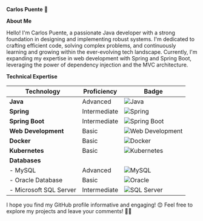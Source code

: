**Carlos Puente** 👋

**About Me**

Hello! I'm Carlos Puente, a passionate Java developer with a strong foundation in designing and implementing robust systems. I'm dedicated to crafting efficient code, solving complex problems, and continuously learning and growing within the ever-evolving tech landscape. Currently, I'm expanding my expertise in web development with Spring and Spring Boot, leveraging the power of dependency injection and the MVC architecture.

**Technical Expertise**

| Technology           | Proficiency  | Badge |
|----------------------|--------------|-------|
| **Java**             | Advanced     | ![Java](https://img.shields.io/badge/Java-ED8B00?style=for-the-badge&logo=java&logoColor=white) |
| **Spring**           | Intermediate | ![Spring](https://img.shields.io/badge/Spring-6DB33F?style=for-the-badge&logo=spring&logoColor=white) |
| **Spring Boot**      | Intermediate | ![Spring Boot](https://img.shields.io/badge/Spring_Boot-F2F4F9?style=for-the-badge&logo=spring-boot) |
| **Web Development**  | Basic        | ![Web Development](https://img.shields.io/badge/Web_Development-239120?style=for-the-badge&logo=html5&logoColor=white) |
| **Docker**           | Basic        | ![Docker](https://img.shields.io/badge/Docker-2496ED?style=for-the-badge&logo=docker&logoColor=white) |
| **Kubernetes**       | Basic        | ![Kubernetes](https://img.shields.io/badge/Kubernetes-326CE5?style=for-the-badge&logo=kubernetes&logoColor=white) |
| **Databases**        |              |       |
| - MySQL              | Advanced     | ![MySQL](https://img.shields.io/badge/MySQL-4479A1?style=for-the-badge&logo=mysql&logoColor=white) |
| - Oracle Database    | Basic        | ![Oracle](https://img.shields.io/badge/Oracle-F80000?style=for-the-badge&logo=oracle&logoColor=white) |
| - Microsoft SQL Server | Intermediate | ![SQL Server](https://img.shields.io/badge/Microsoft_SQL_Server-CC2927?style=for-the-badge&logo=microsoft-sql-server&logoColor=white) |

I hope you find my GitHub profile informative and engaging! 😊 Feel free to explore my projects and leave your comments! 🚀✨

<!-- Proudly created with GPRM ( https://gprm.itsvg.in ) -->



